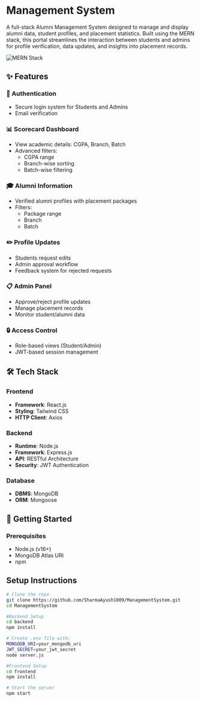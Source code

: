 # Management System

A full-stack Alumni Management System designed to manage and display alumni data, student profiles, and placement statistics. Built using the MERN stack, this portal streamlines the interaction between students and admins for profile verification, data updates, and insights into placement records.

![MERN Stack](https://img.shields.io/badge/MERN-Stack-blue?style=flat)

## ✨ Features

### 👥 Authentication
- Secure login system for Students and Admins
- Email verification

### 📊 Scorecard Dashboard
- View academic details: CGPA, Branch, Batch
- Advanced filters:
  - CGPA range
  - Branch-wise sorting
  - Batch-wise filtering

### 🎓 Alumni Information
- Verified alumni profiles with placement packages
- Filters:
  - Package range
  - Branch
  - Batch

### ✏️ Profile Updates
- Students request edits
- Admin approval workflow
- Feedback system for rejected requests

### 📋 Admin Panel
- Approve/reject profile updates
- Manage placement records
- Monitor student/alumni data

### 🔒 Access Control
- Role-based views (Student/Admin)
- JWT-based session management

## 🛠️ Tech Stack

### Frontend
- **Framework**: React.js
- **Styling**: Tailwind CSS
- **HTTP Client**: Axios

### Backend
- **Runtime**: Node.js
- **Framework**: Express.js
- **API**: RESTful Architecture
- **Security**: JWT Authentication

### Database
- **DBMS**: MongoDB
- **ORM**: Mongoose

## 🚀 Getting Started

### Prerequisites
- Node.js (v16+)
- MongoDB Atlas URI
- npm


## Setup Instructions

```bash
# Clone the repo
git clone https://github.com/SharmaAyush1009/ManagementSystem.git
cd ManagementSystem

#Backend Setup
cd backend
npm install

# Create .env file with:
MONGODB_URI=your_mongodb_uri
JWT_SECRET=your_jwt_secret
node server.js

#Frontend Setup
cd frontend
npm install

# Start the server
npm start
```
